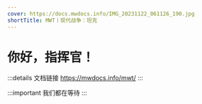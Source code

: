 ```yaml
---
cover: https://docs.mwdocs.info/IMG_20231122_061126_190.jpg
shortTitle: MWT丨现代战争：坦克
---
```


# 你好，指挥官！

:::details 文档链接
https://mwdocs.info/mwt/
:::

:::important 我们都在等待
:::